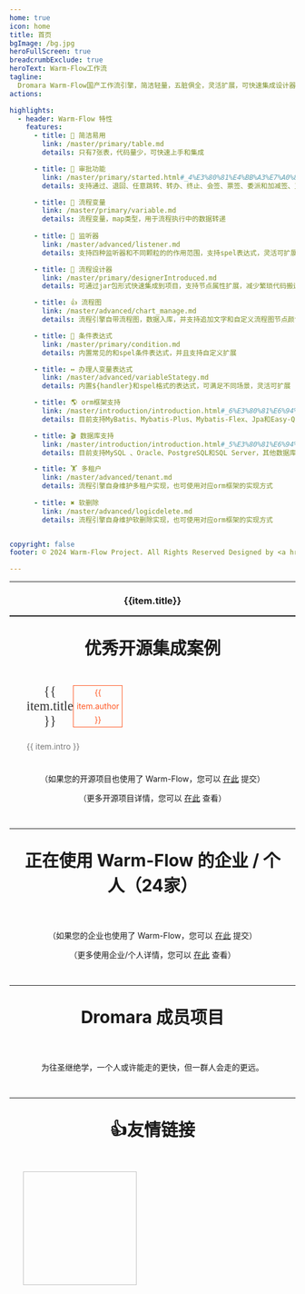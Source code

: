 ```yaml
---
home: true
icon: home
title: 首页
bgImage: /bg.jpg
heroFullScreen: true
breadcrumbExclude: true
heroText: Warm-Flow工作流 
tagline:
  Dromara Warm-Flow国产工作流引擎，简洁轻量，五脏俱全，灵活扩展，可快速集成设计器!  
actions:

highlights:
  - header: Warm-Flow 特性
    features:
      - title: 🔅 简洁易用
        link: /master/primary/table.md
        details: 只有7张表，代码量少，可快速上手和集成

      - title: 🤏 审批功能
        link: /master/primary/started.html#_4%E3%80%81%E4%BB%A3%E7%A0%81%E7%A4%BA%E4%BE%8B
        details: 支持通过、退回、任意跳转、转办、终止、会签、票签、委派和加减签、互斥和并行网关

      - title: 🎐 流程变量
        link: /master/primary/variable.md
        details: 流程变量，map类型，用于流程执行中的数据转递
        
      - title: 🦻 监听器
        link: /master/advanced/listener.md
        details: 支持四种监听器和不同颗粒的的作用范围，支持spel表达式，灵活可扩展，参数传递，动态权限

      - title: 💯 流程设计器
        link: /master/primary/designerIntroduced.md
        details: 可通过jar包形式快速集成到项目，支持节点属性扩展，减少繁琐代码搬运和适配，支持solon和springboot

      - title: 👍 流程图
        link: /master/advanced/chart_manage.md
        details: 流程引擎自带流程图，数据入库，并支持追加文字和自定义流程图节点颜色等扩展

      - title: 🔦 条件表达式
        link: /master/primary/condition.md
        details: 内置常见的和spel条件表达式，并且支持自定义扩展

      - title: ↔️ 办理人变量表达式
        link: /master/advanced/variableStategy.md
        details: 内置${handler}和spel格式的表达式，可满足不同场景，灵活可扩展

      - title: 🌎 orm框架支持
        link: /master/introduction/introduction.html#_6%E3%80%81%E6%94%AF%E6%8C%81orm%E6%A1%86%E6%9E%B6%E7%B1%BB%E5%9E%8B
        details: 目前支持MyBatis、Mybatis-Plus、Mybatis-Flex、Jpa和Easy-Query，后续会由社区提供其他支持，扩展方便

      - title: 🎬 数据库支持
        link: /master/introduction/introduction.html#_5%E3%80%81%E6%94%AF%E6%8C%81%E6%95%B0%E6%8D%AE%E5%BA%93%E7%B1%BB%E5%9E%8B
        details: 目前支持MySQL 、Oracle、PostgreSQL和SQL Server，其他数据库只需要转换表结构，使用Mybatis-Plus、Mybatis-Flex和Easy-Query即可兼容

      - title: 🏋 多租户
        link: /master/advanced/tenant.md
        details: 流程引擎自身维护多租户实现，也可使用对应orm框架的实现方式
        
      - title: ✖️ 软删除
        link: /master/advanced/logicdelete.md
        details: 流程引擎自身维护软删除实现，也可使用对应orm框架的实现方式


copyright: false
footer: © 2024 Warm-Flow Project. All Rights Reserved Designed by <a href="https://gitee.com/min290">xiaohua</a> Member of <a href="https://dromara.org.cn/">Dromara</a> <br><a href="https://beian.miit.gov.cn/">赣ICP备2021008655号-3</a>

---
```


<hr style="max-width: 100vw" />

<el-carousel class="carousel" type="card" :interval="3000" height="650px" style="width: 100%" indicator-position="outside">
    <el-carousel-item style="text-align: center;" v-for="item in rzList" :key="item.title">
        <img :src="item.src"/>
        <h3 class="small justify-end" text="2xl">{{item.title}}</h3>
    </el-carousel-item>
</el-carousel>

<style scoped>
.theme-hope-content {
  max-width: 100vw !important;
}
.el-carousel__item img {
  height: 600px;
  object-fit: contain;
}
hr {
  max-width: var(--content-width, 740px);
  margin: 0 auto;
}
.el-carousel__item h3 {
  color: #475669;
  opacity: 0.75;
  line-height: 50px;
  margin: 0;
  text-align: center;
}
</style>

<hr style="max-width: 100vw" />

---

<div class="com-box-f">
    <br><strong style="font-size: 30px;">优秀开源集成案例</strong><br><br><br>
    <div style="display: flex; gap: 20px; flex-wrap: wrap;">
        <el-card style="max-width: 33%; flex: 1 1 calc(33% - 20px); padding: 0px;" shadow="hover"
          v-for="item in kyProjectList" :key="item.href">
          <el-image style="width: 100%;height: 190px;cursor: pointer" :src="item.src"></el-image>
          <div class="s-case-h3">
            <a :href="item.href" target="_blank"><span class="s-case-title" style="font-size: 23px; font-weight: 500;">{{ item.title }}</span></a>
            <span class="s-author"> {{ item.author }} </span>
          </div>
          <div>
			<p class="s-case-intro">{{ item.intro }}</p>
		  </div>
        </el-card>
    </div>
    <div style="height: 10px; clear: both;"></div>
    <p>
    	（如果您的开源项目也使用了 Warm-Flow，您可以 <a href="https://gitee.com/dromara/warm-flow/issues/IBB37F" target="_blank">在此</a> 提交）
    </p>
    <p>
    	（更多开源项目详情，您可以 <a href="/master/introduction/projectexample.html">在此</a> 查看）
    </p>
</div>

---
<div class="com-box-img flex1">
    <br><strong style="font-size: 30px;">正在使用 Warm-Flow 的企业 / 个人（24家）</strong><br><br><br>
    <div style="display: flex; flex-wrap: wrap;">
      <el-card shadow="hover" v-for="item in qyProjectList" :key="item.href">
        <a :href="item.href" target="_blank">
          <el-tooltip :content="item.title" placement="top" popper-class="imgTip">
            <img style="width: 100%" :title="item.title" :src="item.src">
          </el-tooltip>
        </a>
      </el-card>
    </div>
    <div style="height: 10px; clear: both;"></div>
    <p>
    	（如果您的企业也使用了 Warm-Flow，您可以 <a href="https://gitee.com/dromara/warm-flow/issues/I7Y57D" target="_blank">在此</a> 提交）
    </p>
    <p>
    	（更多使用企业/个人详情，您可以 <a href="/master/introduction/companyintegration.html">在此</a> 查看）
    </p>
</div>

---
<div class="com-box-img">
    <br><strong style="font-size: 30px;">Dromara 成员项目</strong><br><br><br>
    <div style="display: flex; flex-wrap: wrap;">
      <el-card shadow="hover" v-for="item in dromaraList" :key="item.href">
        <a :href="item.href" target="_blank">
          <el-tooltip :content="item.title" placement="top" popper-class="imgTip">
            <img style="width: 100%" :title="item.title" :src="item.src">
          </el-tooltip>
        </a>
      </el-card>
    </div>
    <div style="height: 10px; clear: both;"></div>
    <p>
    	为往圣继绝学，一个人或许能走的更快，但一群人会走的更远。
    </p>
</div>


---
<div style="padding: 1em 1em; padding-bottom: 30px; text-align: center;max-width: var(--content-width, 740px);margin: 0 auto;">
	<br><strong style="font-size: 30px;">👍友情链接</strong><br><br><br>
    <div class="links ">
            <a :href="item.href" target="_blank" v-for="item in projectList" :key="item.href">
              <img :src="item.src" :alt="item.alt" :title="item.title">
            </a>
    </div>
</div>

<script>

import { ref, onMounted } from 'vue'; 

export default {
  setup() {
    const projectList = ref([]);
    const qyProjectList = ref([]);
    const kyProjectList = ref([]);
    const dromaraList = ref([]);
    const rzList = ref([]);

    const fetchData = async () => {
      rzList.value = [
        { title: "Gitee star数超2.8k", src: "https://foruda.gitee.com/images/1741163001200534054/d339867d_2218307.png" },
        { title: "G-Star", src: "https://foruda.gitee.com/images/1736923423924958710/f82c54d8_2218307.jpeg" },
        { title: "软著", src: "/Warm-Flow工作流引擎软件.png" },
        { title: "dromara全家福", src: "https://foruda.gitee.com/images/1736923867358417389/a575585e_2218307.jpeg" },
      ];

      projectList.value = [
        { href: "https://item.jd.com/13928958.html", src: "/yqlj/flowableHb.jpg", alt: "open-capacity-platform", title: "对flowable有兴趣的朋友可以购买贺波老师的书《深入flowable流程引擎》" },
        { href: "http://www.easy-query.com/easy-query-doc/", src: "/yqlj/easy-query.png", alt: "open-capacity-platform", title: "java下唯一一款同时支持强类型对象关系查询和强类型SQL语法查询的ORM,拥有对象模型筛选、隐式子查询、隐式join、显式子查询、显式join,支持Java/Kotlin" },
      ];

      qyProjectList.value = [
        { href: "https://www.bankoffs.com.cn/", title: "抚顺银行", src: "https://foruda.gitee.com/images/1724129406609614381/b3e2d2aa_2218307.png" },
        { href: "http://www.bjruike.com/", title: "北京瑞科科技", src: "https://foruda.gitee.com/images/1740658272131167588/49903c01_2218307.png" },
        { href: "https://www.jrkjsoft.com/", title: "哈尔滨金睿科技有限公司", src: "https://foruda.gitee.com/images/1740295290063383498/42b11c67_2218307.png" },
        { href: "https://www.sneb.com.cn/zhgj/index_2578.html", title: "中交武汉智行国际", src: "https://foruda.gitee.com/images/1732083419998818655/3e444f08_2218307.png" },
        { href: "https://www.xly-net.com/login", title: "新理益智慧网络科技（重庆）有限公司", src: "https://foruda.gitee.com/images/1732083517105041838/b685e15c_2218307.png" },
        { href: "https://www.ctcemti.com", title: "安徽数智建造研究院有限公司", src: "https://foruda.gitee.com/images/1724128444763892376/f5925815_2218307.png" },
        { href: "http://www.3into1.cn", title: "杭州三之一智联科技有限公司", src: "https://foruda.gitee.com/images/1724128656910849672/05712913_2218307.png" },
        { href: "https://ruyangkeji.com/", title: "郑州如阳科技有限公司", src: "https://foruda.gitee.com/images/1724128729136918262/f79703a0_2218307.png" },
        { href: "https://www.runyoucloud.com", title: "山东融佑信息科技有限公司", src: "https://foruda.gitee.com/images/1724129195385753446/c9b9b908_2218307.png" },
        { href: "http://www.aiwld.com.cn", title: "陕西物联达智能科技有限公司", src: "https://foruda.gitee.com/images/1724129259885472852/d538bd26_2218307.png" },
        { href: "http://www.h5ve.com", title: "H5VE团队", src: "https://foruda.gitee.com/images/1724129316656246511/9f588786_2218307.png" },
        { href: "https://gitee.com/qq75547276/openflow-admin", title: "武汉数演科技有限公司", src: "https://foruda.gitee.com/images/1724129097682545577/22d88a87_2218307.png" },
        ];

      kyProjectList.value = [
        { href: "https://gitee.com/min290/hh-vue", title: "hh-vue", src: "/warm-flow.png", author: "晓华/Zhen", intro: "官方集成案例：springboot2+vue2" },
        { href: "https://gitee.com/dromara/RuoYi-Vue-Plus", title: "RuoYi-Vue-Plus", src: "https://foruda.gitee.com/images/1737523204017735425/51f23421_2218307.png", author: "疯狂的狮子Li", intro: "多租户后台管理系统 重写RuoYi-Vue所有功能 集成 Sa-Token、Mybatis-Plus、WarmFlow、SpringDoc、Hutool、OSS 定期同步" },
        { href: "https://gitee.com/dapppp/ruoyi-plus-vben5", title: "ruoyi-plus-vben5", src: "https://foruda.gitee.com/images/1737523316123951650/1dec0eeb_2218307.png", author: "玲娜贝er", intro: "基于vben最新版本v5 & ant-design-vue 的 RuoYi-Vue-Plus 前端项目" },
        { href: "https://gitee.com/qq75547276/seaflow", title: "seaflow", src: "https://foruda.gitee.com/images/1734131229064035715/ef07a979_2218307.png", author: "seven", intro: "seaflow仿钉钉工作流平台，vue3、elementPlus，实现流程设计和审批功能" },
        { href: "https://gitee.com/liangliyun/RuoYi-Cloud", title: "Ruoyi-Cloud", src: "/warm-flow.png", author: "梁小梁/Zhen", intro: "基于Ruoyi-Cloud集成的跑批系统：spring-cloud(nacos)+vue3" },
        { href: "https://gitee.com/min290/RuoYi-Vue3", title: "RuoYi-Vue3", src: "/warm-flow.png", author: "晓华/Zhen", intro: "官方集成案例:vue3前端" }, 
      ];

      dromaraList.value = [
        {title: "一个轻量级的分布式日志标记追踪神器，10分钟即可接入，自动对日志打标签完成微服务的链路追踪", href: "https://gitee.com/dromara/TLog", src: "https://oss.dev33.cn/sa-token/link/tlog.png"},
        {title: "轻量，快速，稳定，可编排的组件式流程引擎", href: "https://gitee.com/dromara/liteFlow", src: "https://oss.dev33.cn/sa-token/link/liteflow.png"},
        {title: "小而全的Java工具类库，使Java拥有函数式语言般的优雅，让Java语言也可以“甜甜的”。", href: "https://hutool.cn/", src: "https://oss.dev33.cn/sa-token/link/hutool.jpg"},
        {title: "一个轻量级 java 权限认证框架，让鉴权变得简单、优雅！", href: "https://sa-token.cc/", src: "https://oss.dev33.cn/sa-token/link/sa-token.png"},
        {title: "高性能一站式分布式事务解决方案。", href: "https://gitee.com/dromara/hmily", src: "https://oss.dev33.cn/sa-token/link/hmily.png"},
        {title: "强一致性分布式事务解决方案。", href: "https://gitee.com/dromara/Raincat", src: "https://oss.dev33.cn/sa-token/link/raincat.png"},
        {title: "可靠消息分布式事务解决方案。", href: "https://gitee.com/dromara/myth", src: "https://oss.dev33.cn/sa-token/link/myth.png"},
        {title: "一站式问题定位平台，以agent的方式无侵入接入应用，完整集成arthas功能模块，致力于应用级监控，帮助开发人员快速定位问题", href: "https://cubic.jiagoujishu.com/", src: "https://oss.dev33.cn/sa-token/link/cubic.png"},
        {title: "业界领先的身份管理和认证产品", href: "https://maxkey.top/", src: "https://oss.dev33.cn/sa-token/link/maxkey.png"},
        {title: "Forest能够帮助您使用更简单的方式编写Java的HTTP客户端", href: "http://forest.dtflyx.com/", src: "https://oss.dev33.cn/sa-token/link/forest-logo.png"},
        {title: "一款简而轻的低侵入式在线构建、自动部署、日常运维、项目监控软件", href: "https://jpom.top/", src: "https://oss.dev33.cn/sa-token/link/jpom.png"},
        {title: "面向 REST API 的高性能认证鉴权框架", href: "https://su.usthe.com/", src: "https://oss.dev33.cn/sa-token/link/sureness.png"},
        {title: "傻瓜级ElasticSearch搜索引擎ORM框架", href: "https://easy-es.cn/", src: "https://oss.dev33.cn/sa-token/link/easy-es2.png"},
        {title: "Northstar盈富量化交易平台", href: "https://gitee.com/dromara/northstar", src: "https://oss.dev33.cn/sa-token/link/northstar_logo.png"},
        {title: "Idea 版 Postman，为简化调试API而生", href: "https://dromara.gitee.io/fast-request/", src: "https://oss.dev33.cn/sa-token/link/fast-request.gif"},
        {title: "开源分布式云原生架构一站式解决方案", href: "https://www.jeesuite.com/", src: "https://oss.dev33.cn/sa-token/link/mendmix.png"},
        {title: "企业生产级百亿日PV高可用可拓展的RPC框架。", href: "https://gitee.com/dromara/koalas-rpc", src: "https://oss.dev33.cn/sa-token/link/koalas-rpc2.png"},
        {title: "配置极简功能强大的异步任务动态编排框架", href: "https://async.sizegang.cn/", src: "https://oss.dev33.cn/sa-token/link/gobrs-async.png"},
        {title: "基于配置中心的轻量级动态可监控线程池", href: "https://dynamictp.cn/", src: "https://oss.dev33.cn/sa-token/link/dynamic-tp.png"},
        {title: "一个用搭积木的方式构建pdf的框架（基于pdfbox）", href: "https://www.x-easypdf.cn", src: "https://oss.dev33.cn/sa-token/link/x-easypdf.png"},
        {title: "一个专门用于图片合成的工具，没有很复杂的功能，简单实用，却不失强大", href: "http://dromara.gitee.io/image-combiner", src: "https://oss.dev33.cn/sa-token/link/image-combiner.png"},
        {title: "Dante-Cloud 是一款企业级微服务架构和服务能力开发平台。", href: "https://www.herodotus.cn/", src: "https://oss.dev33.cn/sa-token/link/dante-cloud2.png"},
        {title: "低代码数据可视化开发平台", href: "http://www.mtruning.club", src: "https://oss.dev33.cn/sa-token/link/go-view.png"},
        {title: "微服务中后台快速开发平台，支持租户(SaaS)模式、非租户模式", href: "https://tangyh.top/", src: "https://oss.dev33.cn/sa-token/link/lamp-cloud.png"},
        {title: "RedisFront 是一款开源免费的跨平台 Redis 桌面客户端工具, 支持单机模式, 集群模式, 哨兵模式以及 SSH 隧道连接, 可轻松管理Redis缓存数据.", href: "https://www.redisfront.com/", src: "https://oss.dev33.cn/sa-token/link/redis-front.png"},
        {title: "一个入门简单、跨平台、企业级桌面软件开发框架", href: "https://www.yuque.com/u34495/mivcfg", src: "https://oss.dev33.cn/sa-token/link/electron-egg.png"},
        {title: "简称ocp是基于Spring Cloud的企业级微服务框架(用户权限管理，配置中心管理，应用管理，....)", href: "https://gitee.com/dromara/open-capacity-platform", src: "https://oss.dev33.cn/sa-token/link/open-capacity-platform.jpg"},
        {title: "Easy-Trans 一个注解搞定数据翻译,减少30%SQL代码量", href: "http://easy-trans.fhs-opensource.top/", src: "https://oss.dev33.cn/sa-token/link/easy_trans.png"},
        {title: "一款基于 Netty 的、开源的内网穿透神器。", href: "https://gitee.com/dromara/neutrino-proxy", src: "https://oss.dev33.cn/sa-token/link/neutrino-proxy.svg"},
        {title: "zyplayer-doc是一款适合团队和个人使用的WIKI文档管理工具，同时还包含数据库文档、Api接口文档。", href: "https://gitee.com/dromara/zyplayer-doc", src: "https://oss.dev33.cn/sa-token/link/zyplayer-doc.png"},
        {title: "最全最好用的微信支付V3 Spring Boot 组件。", href: "https://gitee.com/dromara/payment-spring-boot", src: "https://oss.dev33.cn/sa-token/link/payment-spring-boot.png"},
        {title: "J2eeFAST 是一个致力于中小企业 Java EE 企业级快速开发平台,我们永久开源!", href: "https://www.j2eefast.com/", src: "https://oss.dev33.cn/sa-token/link/j2eefast.png"},
        {title: "数据库比对工具：hive 表数据比对，mysql、Doris 数据比对，实现自动化配置进行数据比对，避免频繁写sql 进行处理，低代码(Low-Code) 平台", href: "https://gitee.com/dromara/data-compare", src: "https://oss.dev33.cn/sa-token/link/dataCompare.png"},
        {title: "giteye.net 是专为开源作者设计的数据图表服务工具类站点，提供了包括 Star 趋势图、贡献者列表、Gitee指数等数据图表服务。", href: "https://gitee.com/dromara/open-giteye-api", src: "https://oss.dev33.cn/sa-token/link/open-giteye-api.svg"},
        {title: "后台管理系统 重写 RuoYi-Vue 所有功能 集成 Sa-Token + Mybatis-Plus + Jackson + Xxl-Job + SpringDoc + Hutool + OSS 定期同步", href: "https://gitee.com/dromara/RuoYi-Vue-Plus", src: "https://oss.dev33.cn/sa-token/link/RuoYi-Vue-Plus.png"},
        {title: "微服务管理系统 重写RuoYi-Cloud所有功能 整合 SpringCloudAlibaba Dubbo3.0 Sa-Token Mybatis-Plus MQ OSS ES Xxl-Job Docker 全方位升级 定期同步", href: "https://gitee.com/dromara/RuoYi-Cloud-Plus", src: "https://oss.dev33.cn/sa-token/link/RuoYi-Cloud-Plus.png"},
        {title: "允许完全摆脱 Mapper 的 mybatis-plus 体验！封装 stream 和 lambda 操作进行数据返回处理。", href: "https://gitee.com/dromara/stream-query", src: "https://oss.dev33.cn/sa-token/link/stream-query.png"},
        {title: "短信聚合工具，让发送短信变的更简单。", href: "https://wind.kim/", src: "https://oss.dev33.cn/sa-token/link/sms4j.png"},
        {title: "简化kubernetes上大数据集群的运维管理", href: "https://cloudeon.top/", src: "https://oss.dev33.cn/sa-token/link/cloudeon.png"},
        {title: "Hodor是一个专注于任务编排和高可用性的分布式任务调度系统。", href: "https://github.com/dromara/hodor", src: "https://oss.dev33.cn/sa-token/link/hodor.png"},
        {title: "流程编排，插件驱动，测试无限可能", href: "http://nsrule.com/", src: "https://oss.dev33.cn/sa-token/link/test-hub.png"},
        {title: "Disjob是一个分布式的任务调度框架", href: "https://gitee.com/dromara/disjob", src: "https://oss.dev33.cn/sa-token/link/disjob-2.png"},
        {title: "轻量级 Mysql Binlog 客户端, 提供宕机续读, 高可用集群等特性", href: "https://gitee.com/dromara/binlog4j", src: "https://oss.dev33.cn/sa-token/link/Binlog4j.png"},
        {title: "基于 Canvas 的开源版 创客贴 支持导出json，svg, image文件。", href: "https://gitee.com/dromara/yft-design", src: "https://oss.dev33.cn/sa-token/link/yft-design.png"},
        {title: "在 SpringBoot 中通过简单的方式将文件存储到 本地、阿里云 OSS、腾讯云 COS、七牛云 Kodo等", href: "https://gitee.com/dromara/x-file-storage", src: "https://oss.dev33.cn/sa-token/link/x-file-storage.svg"},
        {title: "开源、高性能、安全、功能强大的物联网调试和管理解决方案。", href: "https://wemq.nicholasld.cn/", src: "https://oss.dev33.cn/sa-token/link/wemq.png"},
        {title: "web 版 linux(终端[终端回放] 文件 脚本 进程 计划任务)、数据库（mysql postgres）、redis(单机 哨兵 集群)、mongo 统一管理操作平台", href: "https://gitee.com/dromara/mayfly-go", src: "https://oss.dev33.cn/sa-token/link/mayfly-go.png"},
        {title: "Akali(阿卡丽)，轻量级本地化热点检测/降级框架，10秒钟即可接入使用！大流量下的神器", href: "https://akali.yomahub.com/", src: "https://oss.dev33.cn/sa-token/link/akali.png"},
        {title: "异构数据库迁移同步(搬家)工具。", href: "https://gitee.com/dromara/dbswitch", src: "https://oss.dev33.cn/sa-token/link/dbswitch.png"},
        {title: "Java 傻瓜式 AI 框架。", href: "https://gitee.com/dromara/easyAi", src: "https://oss.dev33.cn/sa-token/link/easyAI.png"},
        {title: "可能是java界最好的开源行为验证码 captcha、captcha、captcha、captcha、tianai-captcha [滑块验证码、点选验证码、行为验证码、旋转验证码， 滑动验证码]。", href: "https://gitee.com/dromara/tianai-captcha", src: "https://oss.dev33.cn/sa-token/link/tianai-captcha.png"},
        {title: "mybatis-plus 框架的增强拓展包。", href: "https://gitee.com/dromara/mybatis-plus-ext", src: "https://oss.dev33.cn/sa-token/link/mybatis-plus-ext.png"},
        {title: "免费开源的支付网关。", href: "https://gitee.com/dromara/dax-pay", src: "https://oss.dev33.cn/sa-token/link/dax-pay.png"},
        {title: "基于easyAi引擎的JAVA高性能，低成本，轻量级智能客服。", href: "https://gitee.com/dromara/sayOrder", src: "https://oss.dev33.cn/sa-token/link/sayorder.png"},
        {title: "扩展MyBatis JPA支持，简化CUID操作，增强SELECT分页查询", href: "https://gitee.com/dromara/mybatis-jpa-extra", src: "https://oss.dev33.cn/sa-token/link/mybatis-jpa-extra.png"},
        {title: "现代化的动画引擎", href: "https://newcar.js.org/zh/", src: "https://oss.dev33.cn/sa-token/link/newcar.png"},
        {title: "Dromara Warm-Flow国产工作流引擎🎉，简洁轻量，五脏俱全，灵活扩展性强，可通过jar引入设计器。解决flowable和activities复杂、学习成本高和集成难等痛点。", href: "https://warm-flow.dromara.org/", src: "https://oss.dev33.cn/sa-token/link/warm-flow.png", style: "max-width: 110%"},
        {title: "DyJava是一款功能强大的抖音Java开发工具包", href: "https://gitee.com/dromara/dy-java", src: "https://oss.dev33.cn/sa-token/link/dy-java.png"},
        {title: "MilvusPlus（简称 MP）是一个 Milvus 的操作工具，旨在简化与 Milvus 向量数据库的交互，为开发者提供类似 MyBatis-Plus 注解和方法调用风格的直观 API,提高效率而生。", href: "https://gitee.com/dromara/MilvusPlus", src: "https://oss.dev33.cn/sa-token/link/MilvusPlus-logo.png"},
        {title: "java下唯一一款同时支持强类型对象关系查询和强类型SQL语法查询的ORM,拥有对象模型筛选、隐式子查询、隐式join、显式子查询、显式join,支持Java/Kotlin", href: "http://www.easy-query.com/easy-query-doc/", src: "https://oss.dev33.cn/sa-token/link/easy-query.png"},
        {title: "一款高颜值、现代化的智能运维&轻量堡垒机平台。", href: "https://gitee.com/dromara/orion-visor", src: "https://oss.dev33.cn/sa-token/link/horizontal.png"},
        {title: "Java开源网站内容管理系统(java cms)。使用SpringBoot、MyBatis、Vue3、ElementPlus、Vite、TypeScript等技术开发。", href: "https://www.ujcms.com/", src: "https://oss.dev33.cn/sa-token/link/ujcms.png"},
        {title: "智能制造一体化，采用Springboot + winUI的低代码平台开发模式。包含30多个应用模块、50多种电子流程", href: "https://gitee.com/dromara/skyeye", src: "https://oss.dev33.cn/sa-token/link/skyeye-logo.png"},
        {title: "SSL证书监测平台，申请证书，自动续签，到期提醒。", href: "https://domain-admin.cn/", src: "https://oss.dev33.cn/sa-token/link/domain-admin.png"},
        {title: "轻量级、语义化、对开发者友好的 golang 时间处理库", href: "https://gitee.com/dromara/carbon", src: "https://oss.dev33.cn/sa-token/link/carbon.png"},
        {title: "java mqtt 基于 java aio 实现，开源、简单、易用、低延迟、高性能百万级 java mqtt client 组件和 java mqtt broker 服务。", href: "https://gitee.com/dromara/mica-mqtt", src: "https://oss.dev33.cn/sa-token/link/mica-mqtt.png"},
        ];
    };

    const navigateTo = () => {
      const pElement = document.querySelector('#main-description');

      var contentToAppend = `<p><a href="https://gitee.com/dromara/warm-flow.git" style="margin-left: 12px;"><img src="https://gitee.com/dromara/warm-flow/badge/star.svg?theme=dark"></a>
          <a href='https://gitee.com/dromara/warm-flow/members'><img src='https://gitee.com/dromara/warm-flow/badge/fork.svg?theme=dark' alt='fork'></a>
          <a href='https://github.com/dromara/warm-flow.git'><img src='https://img.shields.io/github/stars/dromara/warm-flow.svg' alt='fork'></a>
          <a href='https://github.com/dromara/warm-flow.git'><img src='https://img.shields.io/github/forks/dromara/warm-flow.svg' alt='fork'></a>
          <a href='https://gitcode.com/dromara/warm-flow'><img src='https://gitcode.com/dromara/warm-flow/star/badge.svg' alt='fork'></a>
          <a href='https://gitee.com/dromara/warm-flow/blob/master/LICENSE'><img src='https://img.shields.io/github/license/dromara/warm-flow' alt='fork'></a>
          <a href='https://repo1.maven.org/maven2/org/dromara/warm/'><img src='https://img.shields.io/badge/release_1.6.7-beta_not-have' alt='fork'></a>
        </p>
      `;

      if (pElement) {
        pElement.insertAdjacentHTML('afterend', contentToAppend);
      } else {
        console.error('.vp-hero-actions 元素未找到');
      }

      const element = document.getElementById('main-description');
      const text = element.textContent;
      let index = 0;
    
      element.textContent = '';
    
      function typeWriter() {
        if (index < text.length) {
            element.textContent += text.charAt(index);
            index++;
            setTimeout(typeWriter, 60);
        } else {
            setTimeout(() => {
                index = 0;
                element.textContent = '';
                setTimeout(typeWriter, 60);
            }, 3000);
            
        }
     }
    
      typeWriter();
    };

    onMounted(() => {
      fetchData();
      navigateTo();
    });

    return {
      projectList,
      qyProjectList,
      kyProjectList,
      dromaraList,
      rzList,
    };
  },
};
</script>

<style>
.com-box-img,
.com-box-f {
  padding: 1em 1em;
  padding-bottom: 30px;
  text-align: center;
  max-width: var(--content-width, 740px);
  margin: 0 auto;
}
.com-box-f .el-card__body {
  padding: 0px;
}
.com-box-img .el-card {
  display: flex;
  align-items: center;
  justify-content: center;
  max-height: 47px;
  flex: 1 1 calc(9% - 12px);
  flex-grow: 0;
  padding: 10px;
}
.flex1 .el-card {
  flex: 1 1 calc(16% - 20px);
  width: auto;
  max-height: 76px;
}
.com-box-img .el-card .el-card__body {
  height: 100%;
  padding: 0;
}
.com-box-img .el-card .el-card__body a {
  display: block;
  height: 100%;
}
.com-box-img .el-card .el-card__body a img {
  object-fit: contain;
  height: 100%;
}
.imgTip {
  padding: 10px;
  font-size: 14px;
  max-width: 300px;
} 
.links {
    display: flex;
    flex-wrap: wrap;
}

.links a {
    padding: 10px;
}

.links a img {
    width: 200px !important;
    height: 200px !important;
}
.s-case {
    position: relative;
    transition: all 0.2s;
    background-color: #FFF;
    border: 1px #e5e5e5 solid;
    flex: 0 0 31.5%;
    margin-top: 30px;
    text-align: left;
    box-sizing: border-box;
    overflow: hidden;
}
.s-case-h3 {
  display: flex;
  align-items: center;
  justify-content: space-between;
  margin: 10px 16px;
}
.s-case-title {
  font-size: 18px;
  font-weight: 400;
  color: #333;
  font-family: "microsoft yahei";
} 
.s-case-intro {
    padding: 9px 16px 0px 16px;
    word-break: break-all;
    color: #777;
    text-align: left;
}
.s-author {
    padding: 0 5px;
    font-size: 14px;
    line-height: 24px;
    color: #ff5722;
    border: 1px #ff5722 solid;
}
</style>
